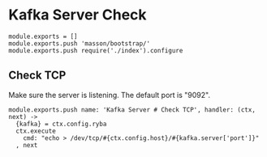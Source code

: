 
# Kafka Server Check

    module.exports = []
    module.exports.push 'masson/bootstrap/'
    module.exports.push require('./index').configure

## Check TCP

Make sure the server is listening. The default port is "9092".

    module.exports.push name: 'Kafka Server # Check TCP', handler: (ctx, next) ->
      {kafka} = ctx.config.ryba
      ctx.execute
        cmd: "echo > /dev/tcp/#{ctx.config.host}/#{kafka.server['port']}"
      , next